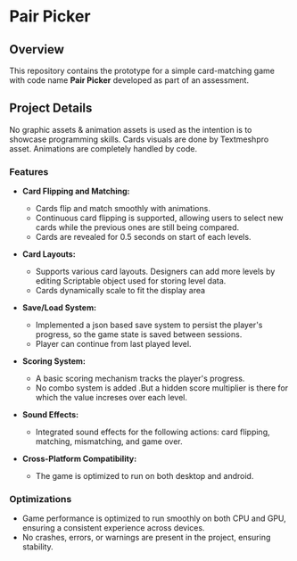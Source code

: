 # Pair Picker

## Overview

This repository contains the prototype for a simple card-matching game with code name **Pair Picker** developed as part of an assessment. 

## Project Details

No graphic assets & animation assets is used as the intention is to showcase programming skills. 
Cards visuals are done by Textmeshpro asset. 
Animations are completely handled by code.

### Features

- **Card Flipping and Matching:**
  - Cards flip and match smoothly with animations.
  - Continuous card flipping is supported, allowing users to select new cards while the previous ones are still being compared.
  - Cards are revealed for 0.5 seconds on start of each levels.

- **Card Layouts:**
  - Supports various card layouts. Designers can add more levels by editing Scriptable object used for storing level data.
  - Cards dynamically scale to fit the display area

- **Save/Load System:**
  - Implemented a json based save system to persist the player's progress, so the game state is saved between sessions.
  - Player can continue from last played level.

- **Scoring System:**
  - A basic scoring mechanism tracks the player's progress.
  - No combo system is added .But a hidden score multiplier is there for which the value increses over each level.

- **Sound Effects:**
  - Integrated sound effects for the following actions: card flipping, matching, mismatching, and game over.

- **Cross-Platform Compatibility:**
  - The game is optimized to run on both desktop and android.

### Optimizations

- Game performance is optimized to run smoothly on both CPU and GPU, ensuring a consistent experience across devices.
- No crashes, errors, or warnings are present in the project, ensuring stability.
